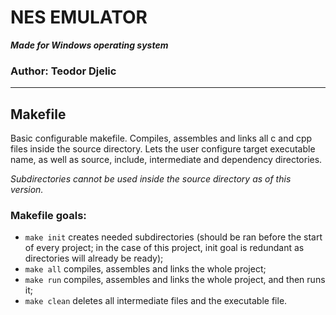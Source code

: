 # NES EMULATOR

***Made for Windows operating system***

### Author: Teodor Djelic

---

## Makefile

Basic configurable makefile. Compiles, assembles and links all c and cpp files inside the source directory. Lets the user configure target executable name, as well as source, include, intermediate and dependency directories.

*Subdirectories cannot be used inside the source directory as of this version.*

### Makefile goals:

- `make init` creates needed subdirectories (should be ran before the start of every project; in the case of this project, init goal is redundant as directories will already be ready);
- `make all` compiles, assembles and links the whole project;
- `make run` compiles, assembles and links the whole project, and then runs it;
- `make clean` deletes all intermediate files and the executable file.